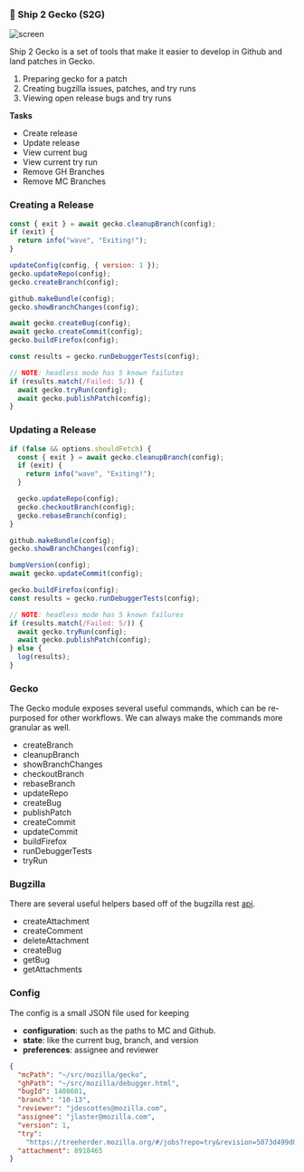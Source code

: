 ### :ship: Ship 2 Gecko (S2G)

![screen]

[screen]:https://user-images.githubusercontent.com/254562/31301037-32391c9c-aac5-11e7-9d22-83381cebf3c6.png

Ship 2 Gecko is a set of tools that make it easier to develop in Github and land patches in Gecko.

1. Preparing gecko for a patch
2. Creating bugzilla issues, patches, and try runs
3. Viewing open release bugs and try runs

**Tasks**

*  Create release
*  Update release
*  View current bug
*  View current try run
*  Remove GH Branches
*  Remove MC Branches


### Creating a Release

```js
const { exit } = await gecko.cleanupBranch(config);
if (exit) {
  return info("wave", "Exiting!");
}

updateConfig(config, { version: 1 });
gecko.updateRepo(config);
gecko.createBranch(config);

github.makeBundle(config);
gecko.showBranchChanges(config);

await gecko.createBug(config);
await gecko.createCommit(config);
gecko.buildFirefox(config);

const results = gecko.runDebuggerTests(config);

// NOTE: headless mode has 5 known failutes
if (results.match(/Failed: 5/)) {
  await gecko.tryRun(config);
  await gecko.publishPatch(config);
}
```

### Updating a Release

```js
if (false && options.shouldFetch) {
  const { exit } = await gecko.cleanupBranch(config);
  if (exit) {
    return info("wave", "Exiting!");
  }

  gecko.updateRepo(config);
  gecko.checkoutBranch(config);
  gecko.rebaseBranch(config);
}

github.makeBundle(config);
gecko.showBranchChanges(config);

bumpVersion(config);
await gecko.updateCommit(config);

gecko.buildFirefox(config);
const results = gecko.runDebuggerTests(config);

// NOTE: headless mode has 5 known failures
if (results.match(/Failed: 5/)) {
  await gecko.tryRun(config);
  await gecko.publishPatch(config);
} else {
  log(results);
}
```

### Gecko

The Gecko module exposes several useful commands, which can be re-purposed
for other workflows. We can always make the commands more granular as well.

*  createBranch
*  cleanupBranch
*  showBranchChanges
*  checkoutBranch
*  rebaseBranch
*  updateRepo
*  createBug
*  publishPatch
*  createCommit
*  updateCommit
*  buildFirefox
*  runDebuggerTests
*  tryRun

### Bugzilla

There are several useful helpers based off of the bugzilla rest [api].

*  createAttachment
*  createComment
*  deleteAttachment
*  createBug
*  getBug
*  getAttachments

[api]: https://bugzilla.readthedocs.io/en/5.0/api/core/v1/attachment.html

### Config

The config is a small JSON file used for keeping

* **configuration**: such as the paths to MC and Github.
* **state**: like the current bug, branch, and version
* **preferences**: assignee and reviewer

```json
{
  "mcPath": "~/src/mozilla/gecko",
  "ghPath": "~/src/mozilla/debugger.html",
  "bugId": 1408601,
  "branch": "10-13",
  "reviewer": "jdescottes@mozilla.com",
  "assignee": "jlaster@mozilla.com",
  "version": 1,
  "try":
    "https://treeherder.mozilla.org/#/jobs?repo=try&revision=5073d499d082803f7ae7678bbcdb59be79a76b30",
  "attachment": 8918465
}
```
